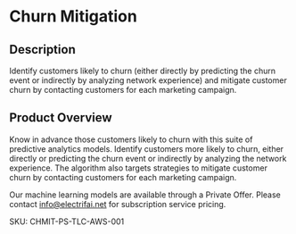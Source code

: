 # Churn Mitigation

## Description
Identify customers likely to churn (either directly by predicting the churn event or indirectly by analyzing network experience) and mitigate customer churn by contacting customers for each marketing campaign.

## Product Overview
Know in advance those customers likely to churn with this suite of predictive analytics models. Identify customers more likely to churn, either directly or predicting the churn event or indirectly by analyzing the network experience. The algorithm also targets strategies to mitigate customer churn by contacting customers for each marketing campaign.

Our machine learning models are available through a Private Offer. Please contact info@electrifai.net for subscription service pricing.

SKU: CHMIT-PS-TLC-AWS-001
